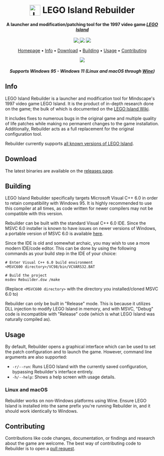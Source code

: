 
<h1 align="center">
  <br>
  <img src="./res/mama.ico" alt="LEGO Island Rebuilder" width="35" align="top">
  <b>LEGO Island Rebuilder</b>
  <br>
</h1>

<h4 align="center">A launcher and modification/patching tool for the 1997 video game <a href="https://en.wikipedia.org/wiki/Lego_Island" target="_blank"><i>LEGO Island</i></a></h4>

<p align="center">
  <a href="https://patreon.com/mattkc">
    <img src="https://img.shields.io/badge/patreon-donate-yellow.svg">
  </a>
    <img src="https://img.shields.io/github/stars/itsmattkc/legoislandrebuilder.svg">
  </a>
    <img src="https://img.shields.io/github/actions/workflow/status/itsmattkc/LEGOIslandRebuilder/ci.yml?branch=master">
</p>

<p align="center">
  <a href="https://www.legoisland.org/">Homepage</a> •
  <a href="#info">Info</a> •
  <a href="#download">Download</a> •
  <a href="#building">Building</a> •
  <a href="#usage">Usage</a> •
  <a href="#contributing">Contributing</a>
</p>

<p align="center">
  <img src='./pkg/fade.gif'>
</p>

<h4 align="center"><i>Supports Windows 95 - Windows 11 (Linux and macOS through <a href="https://www.winehq.org/" target="_blank">Wine</a>)</i></h4>

## Info

LEGO Island Rebuilder is a launcher and modification tool for Mindscape's 1997 video game LEGO Island. It is the product of in-depth research done on the game; the bulk of which is documented on the [LEGO Island Wiki](https://www.legoisland.org/).

It includes fixes to numerous bugs in the original game and multiple quality of life patches while making no permanent changes to the game installation. Additionally, Rebuilder acts as a full replacement for the original configuration tool. 

Rebuilder currently supports [all known versions of LEGO Island](https://www.legoisland.org/wiki/index.php?title=LEGO_Island_Versions).

## Download

The latest binaries are available on the [releases page](https://github.com/itsmattkc/LEGOIslandRebuilder/releases/tag/continuous).

## Building

LEGO Island Rebuilder specifically targets Microsoft Visual C++ 6.0 in order to retain compatibility with Windows 95. It is highly recommended to use this compiler at all times, as code written for newer compilers may not be compatible with this version.

Rebuilder can be built with the standard Visual C++ 6.0 IDE. Since the MSVC 6.0 installer is known to have issues on newer versions of Windows, a portable version of MSVC 6.0 is available [here](https://github.com/itsmattkc/MSVC600).

Since the IDE is old and somewhat archaic, you may wish to use a more modern IDE/code editor. This can be done by using the following commands as your build step in the IDE of your choice:

```
# Enter Visual C++ 6.0 build environment
<MSVC600 directory>/VC98/bin/VCVARS32.BAT

# Build the project
msdev Rebuilder.dsw /make
```

(Replace `<MSVC600 directory>` with the directory you installed/cloned MSVC 6.0 to)

Rebuilder can only be built in "Release" mode. This is because it utilizes DLL injection to modify LEGO Island in memory, and with MSVC, "Debug" code is incompatible with "Release" code (which is what LEGO Island was naturally compiled as).

## Usage

By default, Rebuilder opens a graphical interface which can be used to set the patch configuration and to launch the game. However, command line arguments are also supported:

* `-r/--run`: Runs LEGO Island with the currently saved configuration, bypassing Rebuilder's interface entirely. 
* `-h/--help`: Shows a help screen with usage details.

### Linux and macOS

Rebuilder works on non-Windows platforms using Wine. Ensure LEGO Island is installed into the same prefix you're running Rebuilder in, and it should work identically to Windows.

## Contributing

Contributions like code changes, documentation, or findings and research about the game are welcome. The best way of contributing code to Rebuilder is to open a [pull request](https://github.com/itsmattkc/LEGOIslandRebuilder/pulls).
